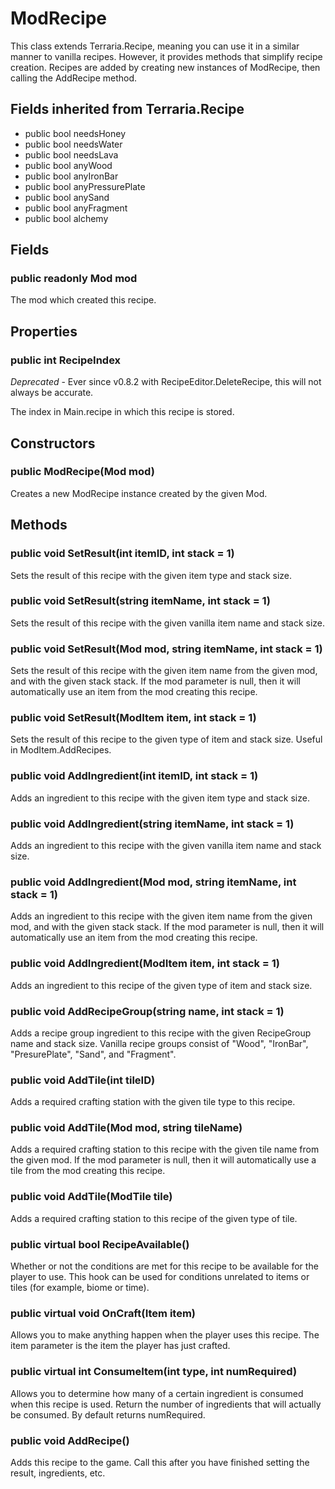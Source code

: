 # ModRecipe

This class extends Terraria.Recipe, meaning you can use it in a similar manner to vanilla recipes. However, it provides methods that simplify recipe creation. Recipes are added by creating new instances of ModRecipe, then calling the AddRecipe method.

## Fields inherited from Terraria.Recipe

- public bool needsHoney
- public bool needsWater
- public bool needsLava
- public bool anyWood
- public bool anyIronBar
- public bool anyPressurePlate
- public bool anySand
- public bool anyFragment
- public bool alchemy

## Fields

### public readonly Mod mod

The mod which created this recipe.

## Properties

### public int RecipeIndex

_Deprecated_ - Ever since v0.8.2 with RecipeEditor.DeleteRecipe, this will not always be accurate.

The index in Main.recipe in which this recipe is stored.

## Constructors

### public ModRecipe(Mod mod)

Creates a new ModRecipe instance created by the given Mod.

## Methods

### public void SetResult(int itemID, int stack = 1)

Sets the result of this recipe with the given item type and stack size.

### public void SetResult(string itemName, int stack = 1)

Sets the result of this recipe with the given vanilla item name and stack size.

### public void SetResult(Mod mod, string itemName, int stack = 1)

Sets the result of this recipe with the given item name from the given mod, and with the given stack stack. If the mod parameter is null, then it will automatically use an item from the mod creating this recipe.

### public void SetResult(ModItem item, int stack = 1)

Sets the result of this recipe to the given type of item and stack size. Useful in ModItem.AddRecipes.

### public void AddIngredient(int itemID, int stack = 1)

Adds an ingredient to this recipe with the given item type and stack size.

### public void AddIngredient(string itemName, int stack = 1)

Adds an ingredient to this recipe with the given vanilla item name and stack size.

### public void AddIngredient(Mod mod, string itemName, int stack = 1)

Adds an ingredient to this recipe with the given item name from the given mod, and with the given stack stack. If the mod parameter is null, then it will automatically use an item from the mod creating this recipe.

### public void AddIngredient(ModItem item, int stack = 1)

Adds an ingredient to this recipe of the given type of item and stack size.

### public void AddRecipeGroup(string name, int stack = 1)

Adds a recipe group ingredient to this recipe with the given RecipeGroup name and stack size. Vanilla recipe groups consist of "Wood", "IronBar", "PresurePlate", "Sand", and "Fragment".

### public void AddTile(int tileID)

Adds a required crafting station with the given tile type to this recipe.

### public void AddTile(Mod mod, string tileName)

Adds a required crafting station to this recipe with the given tile name from the given mod. If the mod parameter is null, then it will automatically use a tile from the mod creating this recipe.

### public void AddTile(ModTile tile)

Adds a required crafting station to this recipe of the given type of tile.

### public virtual bool RecipeAvailable()

Whether or not the conditions are met for this recipe to be available for the player to use. This hook can be used for conditions unrelated to items or tiles (for example, biome or time).

### public virtual void OnCraft(Item item)

Allows you to make anything happen when the player uses this recipe. The item parameter is the item the player has just crafted.

### public virtual int ConsumeItem(int type, int numRequired)

Allows you to determine how many of a certain ingredient is consumed when this recipe is used. Return the number of ingredients that will actually be consumed. By default returns numRequired.

### public void AddRecipe()

Adds this recipe to the game. Call this after you have finished setting the result, ingredients, etc.